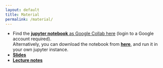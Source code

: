 ```yaml
---
layout: default
title: Material
permalink: /material/
---
```


- Find the [**jupyter notebook** as Google Collab here](https://colab.research.google.com/drive/1boTHksrPBnFTUb_Ja29apwou22BVrNoR?usp=sharing) (login to a Google account required).  
  Alternatively, you can download the notebook from [**here**](https://github.com/gesina/c-xai-tutorial/blob/main/download/C-XAI_Tutorial.ipynb), and run it in your own jupyter instance.
- [**Slides**](https://github.com/gesina/c-xai-tutorial/blob/main/download/slides.pdf)
- [**Lecture notes**](https://github.com/gesina/c-xai-tutorial/blob/main/download/lecture_notes.pdf)

